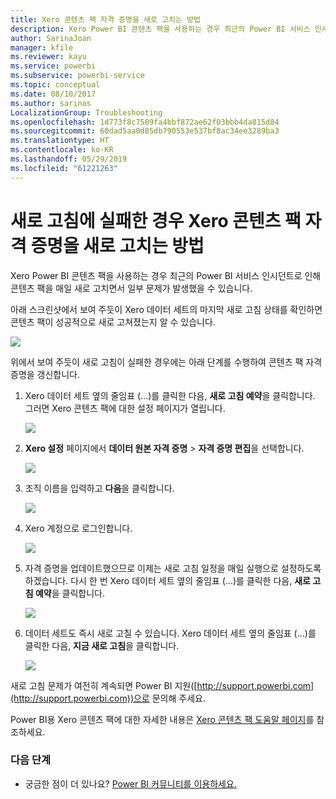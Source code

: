 ```yaml
---
title: Xero 콘텐츠 팩 자격 증명을 새로 고치는 방법
description: Xero Power BI 콘텐츠 팩을 사용하는 경우 최근의 Power BI 서비스 인시던트로 인해 콘텐츠 팩을 매일 새로 고치면서 문제가 발생했을 수 있습니다.
author: SarinaJoan
manager: kfile
ms.reviewer: kayu
ms.service: powerbi
ms.subservice: powerbi-service
ms.topic: conceptual
ms.date: 08/10/2017
ms.author: sarinas
LocalizationGroup: Troubleshooting
ms.openlocfilehash: 1d773f8c7509fa4bbf872ae62f03bbb4da815d84
ms.sourcegitcommit: 60dad5aa0d85db790553e537bf8ac34ee3289ba3
ms.translationtype: HT
ms.contentlocale: ko-KR
ms.lasthandoff: 05/29/2019
ms.locfileid: "61221263"
---
```

# <a name="how-to-refresh-your-xero-content-pack-credentials-if-refresh-failed"></a>새로 고침에 실패한 경우 Xero 콘텐츠 팩 자격 증명을 새로 고치는 방법
Xero Power BI 콘텐츠 팩을 사용하는 경우 최근의 Power BI 서비스 인시던트로 인해 콘텐츠 팩을 매일 새로 고치면서 일부 문제가 발생했을 수 있습니다.

아래 스크린샷에서 보여 주듯이 Xero 데이터 세트의 마지막 새로 고침 상태를 확인하면 콘텐츠 팩이 성공적으로 새로 고쳐졌는지 알 수 있습니다.

![](media/service-refresh-xero-credentials/powerbi-xero-refresh-failed.png)

위에서 보여 주듯이 새로 고침이 실패한 경우에는 아래 단계를 수행하여 콘텐츠 팩 자격 증명을 갱신합니다.

1. Xero 데이터 세트 옆의 줄임표 (...)를 클릭한 다음, **새로 고침 예약**을 클릭합니다. 그러면 Xero 콘텐츠 팩에 대한 설정 페이지가 열립니다.
   
    ![](media/service-refresh-xero-credentials/powerbi-xero-schedule-refresh.png)
2. **Xero 설정** 페이지에서 **데이터 원본 자격 증명** > **자격 증명 편집**을 선택합니다.
   
    ![](media/service-refresh-xero-credentials/powerbi-xero-settings-page.png)
3. 조직 이름을 입력하고 **다음**을 클릭합니다.
   
    ![](media/service-refresh-xero-credentials/powerbi-xero-configure.png)
4. Xero 계정으로 로그인합니다.
   
    ![](media/service-refresh-xero-credentials/powerbi-xero-welcome.png)
5. 자격 증명을 업데이트했으므로 이제는 새로 고침 일정을 매일 실행으로 설정하도록 하겠습니다. 다시 한 번 Xero 데이터 세트 옆의 줄임표 (...)를 클릭한 다음, **새로 고침 예약**을 클릭합니다.
   
    ![](media/service-refresh-xero-credentials/powerbi-xero-refresh-schedule.png)
6. 데이터 세트도 즉시 새로 고칠 수 있습니다. Xero 데이터 세트 옆의 줄임표 (...)를 클릭한 다음, **지금 새로 고침**을 클릭합니다.
   
    ![](media/service-refresh-xero-credentials/powerbi-xero-refresh-now.png)

새로 고침 문제가 여전히 계속되면 Power BI 지원([http://support.powerbi.com](http://support.powerbi.com))으로 문의해 주세요. 

Power BI용 Xero 콘텐츠 팩에 대한 자세한 내용은 [Xero 콘텐츠 팩 도움말 페이지](service-connect-to-xero.md)를 참조하세요.

### <a name="next-steps"></a>다음 단계
* 궁금한 점이 더 있나요? [Power BI 커뮤니티를 이용하세요.](http://community.powerbi.com/)

